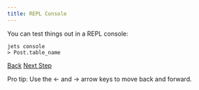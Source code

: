 ```yaml
---
title: REPL Console
---
```


You can test things out in a REPL console:

```
jets console
> Post.table_name
```

<a id="prev" class="btn btn-basic" href="{% link _docs/local-server.md %}">Back</a>
<a id="next" class="btn btn-primary" href="{% link _docs/deploy.md %}">Next Step</a>
<p class="keyboard-tip">Pro tip: Use the <- and -> arrow keys to move back and forward.</p>
